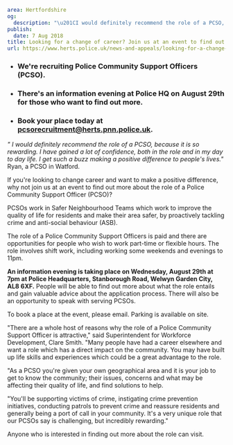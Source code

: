 ```yaml
area: Hertfordshire
og:
  description: "\u201CI would definitely recommend the role of a PCSO, because it is so rewarding. I have gained a lot of confidence, both in the role and in my day to day life. I get such a buzz making a positive difference to people\u2019s lives.\u201D Ryan, a PCSO in Watford."
publish:
  date: 7 Aug 2018
title: Looking for a change of career? Join us at an event to find out more about the role of Police Community Support Officer
url: https://www.herts.police.uk/news-and-appeals/looking-for-a-change-of-career-join-us-at-an-event-to-find-out-more-about-the-role-of-police-community-support-officer-1620ALL
```

* ### We're recruiting Police Community Support Officers (PCSO).

 * ### There's an information evening at Police HQ on August 29th for those who want to find out more.

 * ### Book your place today at pcsorecruitment@herts.pnn.police.uk.

 _" I would definitely recommend the role of a PCSO, because it is so rewarding. I have gained a lot of confidence, both in the role and in my day to day life. I get such a buzz making a positive difference to people's lives."_ Ryan, a PCSO in Watford.

If you're looking to change career and want to make a positive difference, why not join us at an event to find out more about the role of a Police Community Support Officer (PCSO)?

PCSOs work in Safer Neighbourhood Teams which work to improve the quality of life for residents and make their area safer, by proactively tackling crime and anti-social behaviour (ASB).

The role of a Police Community Support Officers is paid and there are opportunities for people who wish to work part-time or flexible hours. The role involves shift work, including working some weekends and evenings to 11pm.

**An information evening is taking place on Wednesday, August 29th at 7pm at Police Headquarters, Stanborough Road, Welwyn Garden City, AL8 6XF.** People will be able to find out more about what the role entails and gain valuable advice about the application process. There will also be an opportunity to speak with serving PCSOs.

To book a place at the event, please email. Parking is available on site.

"There are a whole host of reasons why the role of a Police Community Support Officer is attractive," said Superintendent for Workforce Development, Clare Smith. "Many people have had a career elsewhere and want a role which has a direct impact on the community. You may have built up life skills and experiences which could be a great advantage to the role.

"As a PCSO you're given your own geographical area and it is your job to get to know the community; their issues, concerns and what may be affecting their quality of life, and find solutions to help.

"You'll be supporting victims of crime, instigating crime prevention initiatives, conducting patrols to prevent crime and reassure residents and generally being a port of call in your community. It's a very unique role that our PCSOs say is challenging, but incredibly rewarding."

Anyone who is interested in finding out more about the role can visit.
